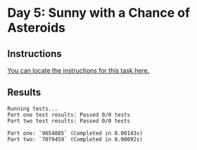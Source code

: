 # Day 5: Sunny with a Chance of Asteroids

## Instructions
[You can locate the instructions for this task here.](https://adventofcode.com/2019/day/5)

## Results

```console
Running tests...
Part one test results: Passed 0/0 tests
Part two test results: Passed 0/0 tests

Part one: `9654885` (Completed in 0.00143s)
Part two: `7079459` (Completed in 0.00092s)
```